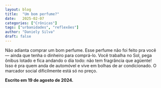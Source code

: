 ```yaml
---
layout: blog
title:  "Um bom perfume?"
date:   2025-02-07
categories: ["Crônicas"]
tags: ["urbanidades", "reflexões"]
author: "Daniely Silva"
draft: false
---
```

Não adianta comprar um bom perfume. Esse perfume não foi feito pra você — ainda que tenha o dinheiro para comprá-lo. Você trabalha no Sol, pega ônibus lotado e fica andando o dia todo: não tem fragrância que agüente! Isso é pra quem anda de automóvel e vive em bolhas de ar condicionado. O marcador social dificilmente está só no preço.

**Escrito em 19 de agosto de 2024.**
